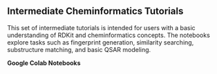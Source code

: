 ## Intermediate Cheminformatics Tutorials
This set of intermediate tutorials is intended for users with a basic understanding of RDKit and cheminformatics concepts. The notebooks explore tasks such as fingerprint generation, similarity searching, substructure matching, and basic QSAR modeling. 

**Google Colab Notebooks**


